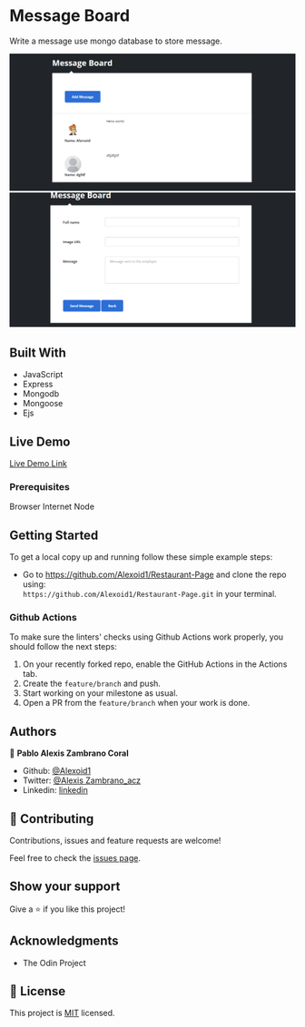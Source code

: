 # Message Board
 Write a message use mongo database to store message.

![screenshot](./img/image1.png)
![screenshot](./img/image2.png)


## Built With

- JavaScript
- Express
- Mongodb
- Mongoose
- Ejs

## Live Demo
[Live Demo Link](https://message-boarddd.herokuapp.com)
 

### Prerequisites

Browser
Internet
Node

## Getting Started

To get a local copy up and running follow these simple example steps:

- Go to https://github.com/Alexoid1/Restaurant-Page and clone the repo using: <br>
`https://github.com/Alexoid1/Restaurant-Page.git` in your terminal.

### Github Actions

To make sure the linters' checks using Github Actions work properly, you should follow the next steps:

1. On your recently forked repo, enable the GitHub Actions in the Actions tab.
2. Create the `feature/branch` and push.
3. Start working on your milestone as usual.
4. Open a PR from the `feature/branch` when your work is done.


## Authors

👤 **Pablo Alexis Zambrano Coral**
- Github: [@Alexoid1](https://github.com/Alexoid1)
- Twitter: [@Alexis Zambrano_acz](https://twitter.com/pablo_acz)
- Linkedin: [linkedin](https://www.linkedin.com/in/alexzambranocoral/)

## 🤝 Contributing

Contributions, issues and feature requests are welcome!

Feel free to check the [issues page](https://github.com/Alexoid1/Message-Board/issues).

## Show your support

Give a ⭐️ if you like this project!

## Acknowledgments


- The Odin Project


## 📝 License

This project is [MIT]() licensed.
